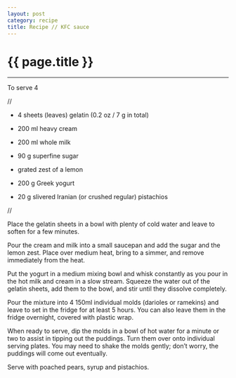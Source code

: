 ```yaml
---
layout: post
category: recipe
title: Recipe // KFC sauce
---
```


{{ page.title }}
================


---

To serve 4 

//

- 4 sheets (leaves) gelatin (0.2 oz / 7 g in total)

- 200 ml heavy cream

- 200 ml whole milk

- 90 g superfine sugar

- grated zest of a lemon

- 200 g Greek yogurt

- 20 g slivered Iranian (or crushed regular) pistachios

//

Place the gelatin sheets in a bowl with plenty of cold water and leave to soften for a few minutes.

Pour the cream and milk into a small saucepan and add the sugar and the lemon zest. Place over medium heat, bring to a simmer, and remove immediately from the heat. 

Put the yogurt in a medium mixing bowl and whisk constantly as you pour in the hot milk and cream in a slow stream. Squeeze the water out of the gelatin sheets, add them to the bowl, and stir until they dissolve completely.

Pour the mixture into 4 150ml individual molds (darioles or ramekins) and leave to set in the fridge for at least 5 hours. You can also leave them in the fridge overnight, covered with plastic wrap.

When ready to serve, dip the molds in a bowl of hot water for a minute or two to assist in tipping out the puddings. Turn them over onto individual serving plates. You may need to shake the molds gently; don’t worry, the puddings will come out eventually. 

Serve with poached pears, syrup and pistachios.